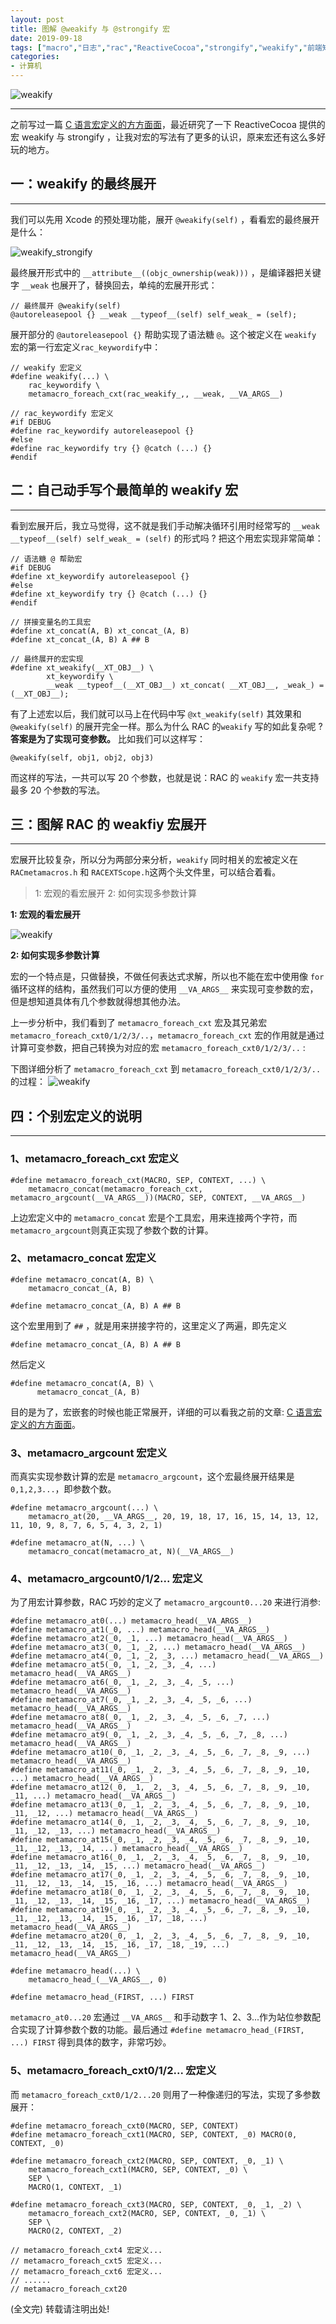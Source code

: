 ```yaml
---
layout: post
title: 图解 @weakify 与 @strongify 宏
date: 2019-09-18
tags: ["macro","日志","rac","ReactiveCocoa","strongify","weakify","前端知识","宏定义","客户端开发知识","计算机基础知识"]
categories:
- 计算机
---
```


![weakify](weakify_oc.png "weakify")

* * *

之前写过一篇 [C 语言宏定义的方方面面](https://www.xiaobotalk.com/archives/497)，最近研究了一下 ReactiveCocoa 提供的宏 weakify 与 strongify ，让我对宏的写法有了更多的认识，原来宏还有这么多好玩的地方。

## 一：weakify 的最终展开

* * *

我们可以先用 Xcode 的预处理功能，展开 `@weakify(self)` ，看看宏的最终展开是什么：

![weakify_strongify](weakify_expand.png "weakify_strongify")

最终展开形式中的 `__attribute__((objc_ownership(weak)))` ，是编译器把关键字 `__weak` 也展开了，替换回去，单纯的宏展开形式：

    // 最终展开 @weakify(self) 
    @autoreleasepool {} __weak __typeof__(self) self_weak_ = (self);

展开部分的 `@autoreleasepool {}` 帮助实现了语法糖 `@`。这个被定义在 `weakify` 宏的第一行宏定义`rac_keywordify`中：

    // weakify 宏定义
    #define weakify(...) \
        rac_keywordify \
        metamacro_foreach_cxt(rac_weakify_,, __weak, __VA_ARGS__)

    // rac_keywordify 宏定义
    #if DEBUG
    #define rac_keywordify autoreleasepool {}
    #else
    #define rac_keywordify try {} @catch (...) {}
    #endif

## 二：自己动手写个最简单的 weakify 宏

* * *

看到宏展开后，我立马觉得，这不就是我们手动解决循环引用时经常写的 `__weak __typeof__(self) self_weak_ = (self)` 的形式吗 ?  把这个用宏实现非常简单：

    // 语法糖 @ 帮助宏
    #if DEBUG
    #define xt_keywordify autoreleasepool {}
    #else
    #define xt_keywordify try {} @catch (...) {}
    #endif

    // 拼接变量名的工具宏
    #define xt_concat(A, B) xt_concat_(A, B)
    #define xt_concat_(A, B) A ## B

    // 最终展开的宏实现
    #define xt_weakify(__XT_OBJ__) \
            xt_keywordify \
            __weak __typeof__(__XT_OBJ__) xt_concat( __XT_OBJ__, _weak_) = (__XT_OBJ__);

有了上述宏以后，我们就可以马上在代码中写 `@xt_weakify(self)` 其效果和 `@weakify(self)` 的展开完全一样。那么为什么 RAC 的`weakify` 写的如此复杂呢 ? **答案是为了实现可变参数。** 比如我们可以这样写：

    @weakify(self, obj1, obj2, obj3)

而这样的写法，一共可以写 20 个参数，也就是说：RAC 的 `weakify` 宏一共支持最多 20 个参数的写法。

## 三：图解 RAC 的 weakfiy 宏展开

* * *

宏展开比较复杂，所以分为两部分来分析，`weakify` 同时相关的宏被定义在 `RACmetamacros.h` 和 `RACEXTScope.h`这两个头文件里，可以结合着看。

> 1: 宏观的看宏展开
>   2: 如何实现多参数计算

**1: 宏观的看宏展开**

![weakify](weakify_macro.png "weakify")

**2: 如何实现多参数计算**

宏的一个特点是，只做替换，不做任何表达式求解，所以也不能在宏中使用像 `for` 循环这样的结构，虽然我们可以方便的使用 `__VA_ARGS__` 来实现可变参数的宏，但是想知道具体有几个参数就得想其他办法。

上一步分析中，我们看到了 `metamacro_foreach_cxt` 宏及其兄弟宏 `metamacro_foreach_cxt0/1/2/3/..`，`metamacro_foreach_cxt` 宏的作用就是通过计算可变参数，把自己转换为对应的宏 `metamacro_foreach_cxt0/1/2/3/..` :

下图详细分析了 `metamacro_foreach_cxt` 到 `metamacro_foreach_cxt0/1/2/3/..` 的过程：
![weakify](weakify0_1.png "weakify")

## 四：个别宏定义的说明

* * *

### 1、metamacro_foreach_cxt 宏定义

    #define metamacro_foreach_cxt(MACRO, SEP, CONTEXT, ...) \
        metamacro_concat(metamacro_foreach_cxt, metamacro_argcount(__VA_ARGS__))(MACRO, SEP, CONTEXT, __VA_ARGS__)

上边宏定义中的 `metamacro_concat` 宏是个工具宏，用来连接两个字符，而`metamacro_argcount`则真正实现了参数个数的计算。

### 2、metamacro_concat 宏定义

    #define metamacro_concat(A, B) \
        metamacro_concat_(A, B)

    #define metamacro_concat_(A, B) A ## B

这个宏里用到了 `##` ，就是用来拼接字符的，这里定义了两遍，即先定义

    #define metamacro_concat_(A, B) A ## B

然后定义

    #define metamacro_concat(A, B) \
          metamacro_concat_(A, B)

目的是为了，宏嵌套的时候也能正常展开，详细的可以看我之前的文章: [C 语言宏定义的方方面面](https://www.xiaobotalk.com/archives/497)。

### 3、metamacro_argcount 宏定义

而真实实现参数计算的宏是 `metamacro_argcount`，这个宏最终展开结果是 `0,1,2,3...`，即参数个数。

    #define metamacro_argcount(...) \
        metamacro_at(20, __VA_ARGS__, 20, 19, 18, 17, 16, 15, 14, 13, 12, 11, 10, 9, 8, 7, 6, 5, 4, 3, 2, 1)

    #define metamacro_at(N, ...) \
        metamacro_concat(metamacro_at, N)(__VA_ARGS__)

### 4、metamacro_argcount0/1/2... 宏定义

为了用宏计算参数，RAC 巧妙的定义了 `metamacro_argcount0...20` 来进行消参:

    #define metamacro_at0(...) metamacro_head(__VA_ARGS__)
    #define metamacro_at1(_0, ...) metamacro_head(__VA_ARGS__)
    #define metamacro_at2(_0, _1, ...) metamacro_head(__VA_ARGS__)
    #define metamacro_at3(_0, _1, _2, ...) metamacro_head(__VA_ARGS__)
    #define metamacro_at4(_0, _1, _2, _3, ...) metamacro_head(__VA_ARGS__)
    #define metamacro_at5(_0, _1, _2, _3, _4, ...) metamacro_head(__VA_ARGS__)
    #define metamacro_at6(_0, _1, _2, _3, _4, _5, ...) metamacro_head(__VA_ARGS__)
    #define metamacro_at7(_0, _1, _2, _3, _4, _5, _6, ...) metamacro_head(__VA_ARGS__)
    #define metamacro_at8(_0, _1, _2, _3, _4, _5, _6, _7, ...) metamacro_head(__VA_ARGS__)
    #define metamacro_at9(_0, _1, _2, _3, _4, _5, _6, _7, _8, ...) metamacro_head(__VA_ARGS__)
    #define metamacro_at10(_0, _1, _2, _3, _4, _5, _6, _7, _8, _9, ...) metamacro_head(__VA_ARGS__)
    #define metamacro_at11(_0, _1, _2, _3, _4, _5, _6, _7, _8, _9, _10, ...) metamacro_head(__VA_ARGS__)
    #define metamacro_at12(_0, _1, _2, _3, _4, _5, _6, _7, _8, _9, _10, _11, ...) metamacro_head(__VA_ARGS__)
    #define metamacro_at13(_0, _1, _2, _3, _4, _5, _6, _7, _8, _9, _10, _11, _12, ...) metamacro_head(__VA_ARGS__)
    #define metamacro_at14(_0, _1, _2, _3, _4, _5, _6, _7, _8, _9, _10, _11, _12, _13, ...) metamacro_head(__VA_ARGS__)
    #define metamacro_at15(_0, _1, _2, _3, _4, _5, _6, _7, _8, _9, _10, _11, _12, _13, _14, ...) metamacro_head(__VA_ARGS__)
    #define metamacro_at16(_0, _1, _2, _3, _4, _5, _6, _7, _8, _9, _10, _11, _12, _13, _14, _15, ...) metamacro_head(__VA_ARGS__)
    #define metamacro_at17(_0, _1, _2, _3, _4, _5, _6, _7, _8, _9, _10, _11, _12, _13, _14, _15, _16, ...) metamacro_head(__VA_ARGS__)
    #define metamacro_at18(_0, _1, _2, _3, _4, _5, _6, _7, _8, _9, _10, _11, _12, _13, _14, _15, _16, _17, ...) metamacro_head(__VA_ARGS__)
    #define metamacro_at19(_0, _1, _2, _3, _4, _5, _6, _7, _8, _9, _10, _11, _12, _13, _14, _15, _16, _17, _18, ...) metamacro_head(__VA_ARGS__)
    #define metamacro_at20(_0, _1, _2, _3, _4, _5, _6, _7, _8, _9, _10, _11, _12, _13, _14, _15, _16, _17, _18, _19, ...) metamacro_head(__VA_ARGS__)

    #define metamacro_head(...) \
        metamacro_head_(__VA_ARGS__, 0)

    #define metamacro_head_(FIRST, ...) FIRST

`metamacro_at0...20` 宏通过 `__VA_ARGS__` 和手动数字 1、2、3...作为站位参数配合实现了计算参数个数的功能。最后通过 `#define metamacro_head_(FIRST, ...) FIRST` 得到具体的数字，非常巧妙。

### 5、metamacro_foreach_cxt0/1/2... 宏定义

而 `metamacro_foreach_cxt0/1/2...20` 则用了一种像递归的写法，实现了多参数展开：

    #define metamacro_foreach_cxt0(MACRO, SEP, CONTEXT)
    #define metamacro_foreach_cxt1(MACRO, SEP, CONTEXT, _0) MACRO(0, CONTEXT, _0)

    #define metamacro_foreach_cxt2(MACRO, SEP, CONTEXT, _0, _1) \
        metamacro_foreach_cxt1(MACRO, SEP, CONTEXT, _0) \
        SEP \
        MACRO(1, CONTEXT, _1)

    #define metamacro_foreach_cxt3(MACRO, SEP, CONTEXT, _0, _1, _2) \
        metamacro_foreach_cxt2(MACRO, SEP, CONTEXT, _0, _1) \
        SEP \
        MACRO(2, CONTEXT, _2)

    // metamacro_foreach_cxt4 宏定义...
    // metamacro_foreach_cxt5 宏定义...
    // metamacro_foreach_cxt6 宏定义...
    // ......
    // metamacro_foreach_cxt20

(全文完) 转载请注明出处!